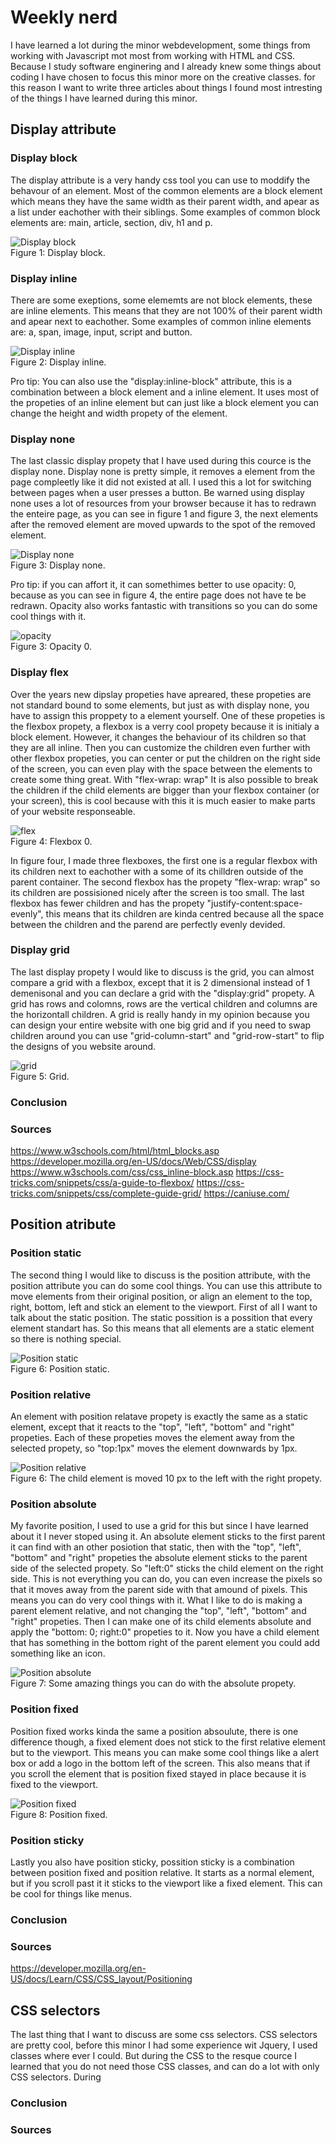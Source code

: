 # Weekly nerd
I have learned a lot during the minor webdevelopment, some things from working with Javascript mot most from working with HTML and CSS. Because I study software enginering and I already knew some things about coding I have chosen to focus this minor more on the creative classes. for this reason I want to write three articles about things I found most intresting of the things I have learned during this minor.

## Display attribute
### Display block 
The display attribute is a very handy css tool you can use to moddify the behavour of an element. Most of the common elements are a block element which means they have the same width as their parent width, and apear as a list under eachother with their siblings. Some examples of common block elements are: main, article, section, div, h1 and p.  

![Display block](img/display-block.png)  
Figure 1: Display block.

### Display inline
There are some exeptions, some elememts are not block elements, these are inline elements. This means that they are not 100% of their parent width and apear next to eachother. Some examples of common inline elements are: a, span, image, input, script and button.  

![Display inline](img/display-inline.png)  
Figure 2: Display inline.

Pro tip: You can also use the "display:inline-block" attribute, this is a combination between a block element and a inline element. It uses most of the propeties of an inline element but can just like a block element you can change the height and width propety of the element.

### Display none
The last classic display propety that I have used during this cource is the display none. Display none is pretty simple, it removes a element from the page compleetly like it did not existed at all. I used this a lot for switching between pages when a user presses a button. Be warned using display none uses a lot of resources from your browser because it has to redrawn the enteire page, as you can see in figure 1 and figure 3, the next elements after the removed element are moved upwards to the spot of the removed element. 

![Display none](img/display-none.png)  
Figure 3: Display none.

Pro tip: if you can affort it, it can somethimes better to use opacity: 0, because as you can see in figure 4, the entire page does not have te be redrawn. Opacity also works fantastic with transitions so you can do some cool things with it.

![opacity](img/opacity.png)  
Figure 3: Opacity 0.

### Display flex
Over the years new dipslay propeties have apreared, these propeties are not standard bound to some elements, but just as with display none, you have to assign this proppety to a element yourself. One of these propeties is the flexbox propety, a flexbox is a verry cool propety because it is initialy a block element. However, it changes the behaviour of its children so that they are all inline. Then you can customize the children even further with other flexbox propeties, you can center or put the children on the right side of the screen, you can even play with the space between the elements to create some thing great. With "flex-wrap: wrap" It is also possible to break the children if the child elements are bigger than your flexbox container (or your screen), this is cool because with this it is much easier to make parts of your website responseable.

![flex](img/flexbox.PNG)  
Figure 4: Flexbox 0.

In figure four, I made three flexboxes, the first one is a regular flexbox with its children next to eachother with a some of its chilldren outside of the parent container. The second flexbox has the propety "flex-wrap: wrap" so its children are possisioned nicely after the screen is too small. The last flexbox has fewer children and has the propety "justify-content:space-evenly", this means that its children are kinda centred because all the space between the children and the parend are perfectly evenly devided.

### Display grid
The last display propety I would like to discuss is the grid, you can almost compare a grid with a flexbox, except that it is 2 dimensional instead of 1 demenisonal and you can declare a grid with the "display:grid" propety. A grid has rows and colomns, rows are the vertical children and columns are the horizontall children. A grid is really handy in my opinion because you can design your entire website with one big grid and if you need to swap children around you can use "grid-column-start" and "grid-row-start" to flip the designs of you website around.

![grid](img/grid.png)  
Figure 5: Grid.

### Conclusion


### Sources
https://www.w3schools.com/html/html_blocks.asp
https://developer.mozilla.org/en-US/docs/Web/CSS/display
https://www.w3schools.com/css/css_inline-block.asp
https://css-tricks.com/snippets/css/a-guide-to-flexbox/
https://css-tricks.com/snippets/css/complete-guide-grid/
https://caniuse.com/

## Position atribute
### Position static
The second thing I would like to discuss is the position attribute, with the position attribute you can do some cool things. You can use this attribute to move elements from their original position, or align an element to the top, right, bottom, left and stick an element to the viewport. First of all I want to talk about the static position. The static possition is a possition that every element standart has. So this means that all elements are a static element so there is nothing special.

![Position static](img/static.png)  
Figure 6: Position static.

### Position relative
An element with position relatave propety is exactly the same as a static element, except that it reacts to the "top", "left", "bottom" and "right" propeties. Each of these propeties moves the element away from the selected propety, so "top:1px" moves the element downwards by 1px.

![Position relative](img/relative.PNG)  
Figure 6: The child element is moved 10 px to the left with the right propety.

### Position absolute
My favorite position, I used to use a grid for this but since I have learned about it I never stoped using it. An absolute element sticks to the first parent it can find with an other posiotion that static, then with the "top", "left", "bottom" and "right" propeties the absolute element sticks to the parent side of the selected propety. So "left:0" sticks the child element on the right side. This is not everything you can do, you can even increase the pixels so that it moves away from the parent side with that amound of pixels. This means you can do very cool things with it. What I like to do is making a parent element relative, and not changing the "top", "left", "bottom" and "right" propeties. Then I can make one of its child elements absolute and apply the "bottom: 0; right:0" propeties to it. Now you have a child element that has something in the bottom right of the parent element you could add something like an icon.

![Position absolute](img/absolute.png)  
Figure 7: Some amazing things you can do with the absolute propety.

### Position fixed
Position fixed works kinda the same a position absoulute, there is one difference though, a fixed element does not stick to the first relative element but to the viewport. This means you can make some cool things like a alert box or add a logo in the bottom left of the screen. This also means that if you scroll the element that is position fixed stayed in place because it is fixed to the viewport.

![Position fixed](img/fixed.png)  
Figure 8: Position fixed.

### Position sticky
Lastly you also have position sticky, possition sticky is a combination between position fixed and position relative. It starts as a normal element, but if you scroll past it it sticks to the viewport like a fixed element. This can be cool for things like menus.

### Conclusion


### Sources
https://developer.mozilla.org/en-US/docs/Learn/CSS/CSS_layout/Positioning

## CSS selectors
The last thing that I want to discuss are some css selectors. CSS selectors are pretty cool, before this minor I had some experience wit Jquery, I used classes where ever I could. But during the CSS to the resque cource I learned that you do not need those CSS classes, and can do a lot with only CSS selectors. During 


### Conclusion


### Sources
